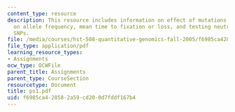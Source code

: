 ```yaml
---
content_type: resource
description: This resource includes information on effect of mutations and selection
  on allele frequency, mean time to fixation or loss, and testing neutrality of human
  SNPs.
file: /media/courses/hst-508-quantitative-genomics-fall-2005/f6985ca428582a59cd200d7fddf167b4_ps1.pdf
file_type: application/pdf
learning_resource_types:
- Assignments
ocw_type: OCWFile
parent_title: Assignments
parent_type: CourseSection
resourcetype: Document
title: ps1.pdf
uid: f6985ca4-2858-2a59-cd20-0d7fddf167b4
---
```

